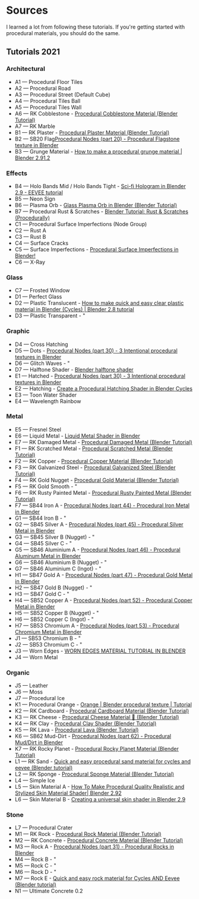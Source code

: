 # Sources

I learned a lot from following these tutorials. If you're getting started with procedural materials, you should do the same.

## Tutorials 2021

### Architectural

- A1 — Procedural Floor Tiles
- A2 — Procedural Road
- A3 — Procedural Street (Default Cube)
- A4 — Procedural Tiles Ball
- A5 — Procedural Tiles Wall
- A6 — RK Cobblestone - [Procedural Cobblestone Material (Blender Tutorial)](https://www.youtube.com/watch?v=9Tq-6HReNEk)
- A7 — RK Marble
- B1 — RK Plaster - [Procedural Plaster Material (Blender Tutorial)](https://www.youtube.com/watch?v=EwB3HWcUdEk)
- B2 — SB20 Flag[Procedural Nodes (part 20) - Procedural Flagstone texture in Blender](https://www.youtube.com/watch?v=JpJ3sEHfXJU)
- B3 — Grunge Material - [How to make a procedural grunge material | Blender 2.91.2](https://www.youtube.com/watch?v=Uf2BWRPwI8M)

### Effects

- B4 — Holo Bands Mid / Holo Bands Tight - [Sci-fi Hologram in Blender 2.9 - EEVEE tutorial](https://www.youtube.com/watch?v=WPmdjoIIAlc&feature=emb_title)
- B5 — Neon Sign
- B6 — Plasma Orb - [Glass Plasma Orb in Blender (Blender Tutorial)](https://www.youtube.com/watch?v=rtPzXrZ23k0)
- B7 — Procedural Rust & Scratches - [Blender Tutorial: Rust & Scratches (Procedurally)](https://www.youtube.com/watch?v=WxAuE6tmKmo)
- C1 — Procedural Surface Imperfections (Node Group)
- C2 — Rust A
- C3 — Rust B
- C4 — Surface Cracks
- C5 — Surface Imperfections - [Procedural Surface Imperfections in Blender!](https://www.youtube.com/watch?v=tiuGJw8vyvU)
- C6 — X-Ray

### Glass

- C7 — Frosted Window
- D1 — Perfect Glass
- D2 — Plastic Translucent - [How to make quick and easy clear plastic material in Blender (Cycles) | Blender 2.8 tutorial](https://www.youtube.com/watch?v=JSyU8IlF2fE)
- D3 — Plastic Transparent - "

### Graphic

- D4 — Cross Hatching
- D5 — Dots - [Procedural Nodes (part 30) - 3 Intentional procedural textures in Blender](https://www.youtube.com/watch?v=p2kBslArMBg)
- D6 — Glitch Waves - "
- D7 — Halftone Shader - [Blender halftone shader](https://www.youtube.com/watch?v=nj4zkFPE1cA)
- E1 — Hatched - [Procedural Nodes (part 30) - 3 Intentional procedural textures in Blender](https://www.youtube.com/watch?v=p2kBslArMBg)
- E2 — Hatching - [Create a Procedural Hatching Shader in Blender Cycles](https://www.youtube.com/watch?v=KXD2eQe3F8Q)
- E3 — Toon Water Shader
- E4 — Wavelength Rainbow

### Metal

- E5 — Fresnel Steel
- E6 — Liquid Metal - [Liquid Metal Shader in Blender](https://www.youtube.com/watch?v=wVlWFHb2L1c)
- E7 — RK Damaged Metal - [Procedural Damaged Metal (Blender Tutorial)](https://www.youtube.com/watch?v=MieQfrfHrJY)
- F1 — RK Scratched Metal - [Procedural Scratched Metal (Blender Tutorial)](https://www.youtube.com/watch?v=qMCuDjXjsZ0)
- F2 — RK Copper - [Procedural Copper Material (Blender Tutorial)](https://www.youtube.com/watch?v=3k3Q4o0gh4Y)
- F3 — RK Galvanized Steel - [Procedural Galvanized Steel (Blender Tutorial)](https://www.youtube.com/watch?v=ECl2pQ1jQm8)
- F4 — RK Gold Nugget - [Procedural Gold Material (Blender Tutorial)](https://www.youtube.com/watch?v=XXZtuPVTU6o)
- F5 — RK Gold Smooth - "
- F6 — RK Rusty Painted Metal - [Procedural Rusty Painted Metal (Blender Tutorial)](https://www.youtube.com/watch?v=waCeHg7yHMw)
- F7 — SB44 Iron A - [Procedural Nodes (part 44) - Procedural Iron Metal in Blender](https://www.youtube.com/watch?v=Na8ioGOp7Cc)
- G1 — SB44 Iron B - "
- G2 — SB45 Silver A - [Procedural Nodes (part 45) - Procedural Silver Metal in Blender](https://www.youtube.com/watch?v=0yMlL7cs0Ug)
- G3 — SB45 Silver B (Nugget) - "
- G4 — SB45 Silver C - "
- G5 — SB46 Aluminium A - [Procedural Nodes (part 46) - Procedural Aluminum Metal in Blender](https://www.youtube.com/watch?v=FY0lR96Mwas)
- G6 — SB46 Aluminium B (Nugget) - "
- G7 — SB46 Aluminium C (Ingot) - "
- H1 — SB47 Gold A - [Procedural Nodes (part 47) - Procedural Gold Metal in Blender](https://www.youtube.com/watch?v=Bfq9n37oz2I)
- H2 — SB47 Gold B (Nugget) - "
- H3 — SB47 Gold C - "
- H4 — SB52 Copper A - [Procedural Nodes (part 52) - Procedural Copper Metal in Blender](https://www.youtube.com/watch?v=HQhwXG-AFig)
- H5 — SB52 Copper B (Nugget) - "
- H6 — SB52 Copper C (Ingot) - "
- H7 — SB53 Chromium A - [Procedural Nodes (part 53) - Procedural Chromium Metal in Blender](https://www.youtube.com/watch?v=bdQV_N13hkg)
- J1 — SB53 Chromium B - "
- J2 — SB53 Chromium C - "
- J3 — Worn Edges - [WORN EDGES MATERIAL TUTORIAL IN BLENDER](https://www.youtube.com/watch?v=dhuKAg3W19I)
- J4 — Worn Metal

### Organic

- J5 — Leather
- J6 — Moss
- J7 — Procedural Ice
- K1 — Procedural Orange - [Orange | Blender procedural texture | Tutorial](https://www.youtube.com/watch?v=R3Q5dvtzCGE)
- K2 — RK Cardboard - [Procedural Cardboard Material (Blender Tutorial)](https://www.youtube.com/watch?v=lHaFHPz46kM)
- K3 — RK Cheese - [Procedural Cheese Material 🧀 (Blender Tutorial)](https://www.youtube.com/watch?v=Tjlt3V7W08A)
- K4 — RK Clay - [Procedural Clay Shader (Blender Tutorial)](https://www.youtube.com/watch?v=q3J1Sz8y3zQ)
- K5 — RK Lava - [Procedural Lava (Blender Tutorial)](https://www.youtube.com/watch?v=iTY5ren8WTc)
- K6 — SB62 Mud-Dirt - [Procedural Nodes (part 62) - Procedural Mud/Dirt in Blender](https://www.youtube.com/watch?v=5YES67jrR5I)
- K7 — RK Rocky Planet - [Procedural Rocky Planet Material (Blender Tutorial)](https://www.youtube.com/watch?v=N7osHirLuMY)
- L1 — RK Sand - [Quick and easy procedural sand material for cycles and eevee (Blender tutorial)](https://www.youtube.com/watch?v=W3xp3jciQN8)
- L2 — RK Sponge - [Procedural Sponge Material (Blender Tutorial)](https://www.youtube.com/watch?v=VvD0ql9OvdE)
- L4 — Simple Ice
- L5 — Skin Material A - [How To Make Procedural Quality Realistic and Stylized Skin Material Shader| Blender 2.92](https://www.youtube.com/watch?v=ANJ8RFlp1B8)
- L6 — Skin Material B - [Creating a universal skin shader in Blender 2.9](https://www.youtube.com/watch?v=NfDItjSmJJA)

### Stone

- L7 — Procedural Crater
- M1 — RK Rock - [Procedural Rock Material (Blender Tutorial)](https://www.youtube.com/watch?v=aq25CWtsLBY)
- M2 — RK Concrete - [Procedural Concrete Material (Blender Tutorial)](https://www.youtube.com/watch?v=XDqRa0ExDqs)
- M3 — Rock A - [Procedural Nodes (part 31) - Procedural Rocks in Blender](https://www.youtube.com/watch?v=i4N9CrzoQHA)
- M4 — Rock B - "
- M5 — Rock C - "
- M6 — Rock D - "
- M7 — Rock E - [Quick and easy rock material for Cycles AND Eevee (Blender tutorial)](https://www.youtube.com/watch?v=YpktG9CcSKY&feature=youtu.be)
- N1 — Ultimate Concrete 0.2



<!-- - [Procedural Scratches in Blender in Under 3 Minutes](https://www.youtube.com/watch?v=cnjtFfz5OLg) -->
